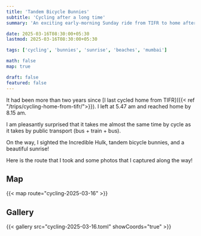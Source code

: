 ```yaml
---
title: 'Tandem Bicycle Bunnies'
subtitle: 'Cycling after a long time'
summary: 'An exciting early-morning Sunday ride from TIFR to home after a very long time.'

date: 2025-03-16T08:30:00+05:30
lastmod: 2025-03-16T08:30:00+05:30

tags: ['cycling', 'bunnies', 'sunrise', 'beaches', 'mumbai']

math: false
map: true

draft: false
featured: false
---
```


It had been more than two years since [I last cycled home from TIFR]({{< ref "/trips/cycling-home-from-tifr/">}}). I left at 5.47 am and reached home by 8.15 am.

I am pleasantly surprised that it takes me almost the same time by cycle as it takes by public transport (bus + train + bus).

On the way, I sighted the Incredible Hulk, tandem bicycle bunnies, and a beautiful sunrise!

Here is the route that I took and some photos that I captured along the way!

## Map

{{< map route="cycling-2025-03-16" >}}

## Gallery

{{< gallery src="cycling-2025-03-16.toml" showCoords="true" >}}
